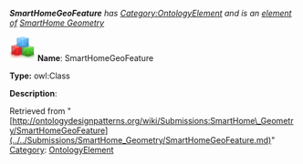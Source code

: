 ___SmartHomeGeoFeature__ has [Category:OntologyElement](../../Category/OntologyElement.md "Category:OntologyElement") and is an [element of](../../Property/ElementOf.md "Property:ElementOf") [SmartHome Geometry](../../Submissions/SmartHome_Geometry.md "Submissions:SmartHome Geometry")_


  




[![Class](../../images/thumb/2/27/Class.gif/45px-Class.gif)](../../Image/Class.gif.md "Class")
__Name__: SmartHomeGeoFeature 


__Type:__ owl:Class 


__Description__: 





Retrieved from "[http://ontologydesignpatterns.org/wiki/Submissions:SmartHome\_Geometry/SmartHomeGeoFeature](../../Submissions/SmartHome_Geometry/SmartHomeGeoFeature.md)"
 [Category](http://ontologydesignpatterns.org/wiki/Special:Categories "Special:Categories"): [OntologyElement](../../Category/OntologyElement.md "Category:OntologyElement")